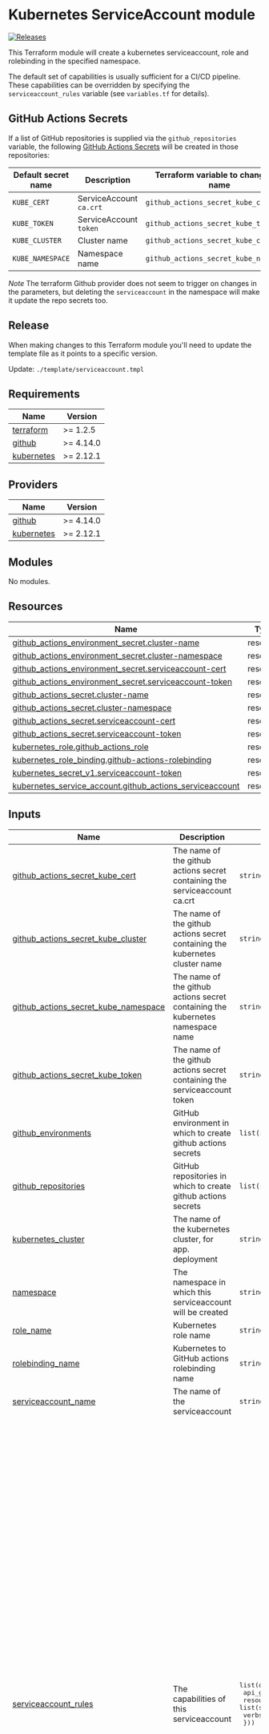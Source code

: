 # Kubernetes ServiceAccount module

[![Releases](https://img.shields.io/github/release/ministryofjustice/cloud-platform-terraform-serviceaccount/all.svg?style=flat-square)](https://github.com/ministryofjustice/cloud-platform-terraform-serviceaccount/releases)

This Terraform module will create a kubernetes serviceaccount, role and rolebinding in the specified namespace.

The default set of capabilities is usually sufficient for a CI/CD pipeline. These capabilities can be overridden by specifying the `serviceaccount_rules` variable (see `variables.tf` for details).

## GitHub Actions Secrets

If a list of GitHub repositories is supplied via the `github_repositories` variable, the following [GitHub Actions Secrets] will be created in those repositories:

| Default secret name | Description             | Terraform variable to change the name  |
| ------------------- | ----------------------- | -------------------------------------- |
| `KUBE_CERT`         | ServiceAccount `ca.crt` | `github_actions_secret_kube_cert`      |
| `KUBE_TOKEN`        | ServiceAccount `token`  | `github_actions_secret_kube_token`     |
| `KUBE_CLUSTER`      | Cluster name            | `github_actions_secret_kube_cluster`   |
| `KUBE_NAMESPACE`    | Namespace name          | `github_actions_secret_kube_namespace` |

_Note_ The terraform Github provider does not seem to trigger on changes in the parameters, but deleting the `serviceaccount` in the namespace will make it update the repo secrets too.

[github actions secrets]: https://docs.github.com/en/actions/reference/encrypted-secrets

## Release

When making changes to this Terraform module you'll need to update the template file as it points to a specific version.

Update: `./template/serviceaccount.tmpl`


<!--- BEGIN_TF_DOCS --->
## Requirements

| Name | Version |
|------|---------|
| <a name="requirement_terraform"></a> [terraform](#requirement\_terraform) | >= 1.2.5 |
| <a name="requirement_github"></a> [github](#requirement\_github) | >= 4.14.0 |
| <a name="requirement_kubernetes"></a> [kubernetes](#requirement\_kubernetes) | >= 2.12.1 |

## Providers

| Name | Version |
|------|---------|
| <a name="provider_github"></a> [github](#provider\_github) | >= 4.14.0 |
| <a name="provider_kubernetes"></a> [kubernetes](#provider\_kubernetes) | >= 2.12.1 |

## Modules

No modules.

## Resources

| Name | Type |
|------|------|
| [github_actions_environment_secret.cluster-name](https://registry.terraform.io/providers/integrations/github/latest/docs/resources/actions_environment_secret) | resource |
| [github_actions_environment_secret.cluster-namespace](https://registry.terraform.io/providers/integrations/github/latest/docs/resources/actions_environment_secret) | resource |
| [github_actions_environment_secret.serviceaccount-cert](https://registry.terraform.io/providers/integrations/github/latest/docs/resources/actions_environment_secret) | resource |
| [github_actions_environment_secret.serviceaccount-token](https://registry.terraform.io/providers/integrations/github/latest/docs/resources/actions_environment_secret) | resource |
| [github_actions_secret.cluster-name](https://registry.terraform.io/providers/integrations/github/latest/docs/resources/actions_secret) | resource |
| [github_actions_secret.cluster-namespace](https://registry.terraform.io/providers/integrations/github/latest/docs/resources/actions_secret) | resource |
| [github_actions_secret.serviceaccount-cert](https://registry.terraform.io/providers/integrations/github/latest/docs/resources/actions_secret) | resource |
| [github_actions_secret.serviceaccount-token](https://registry.terraform.io/providers/integrations/github/latest/docs/resources/actions_secret) | resource |
| [kubernetes_role.github_actions_role](https://registry.terraform.io/providers/hashicorp/kubernetes/latest/docs/resources/role) | resource |
| [kubernetes_role_binding.github-actions-rolebinding](https://registry.terraform.io/providers/hashicorp/kubernetes/latest/docs/resources/role_binding) | resource |
| [kubernetes_secret_v1.serviceaccount-token](https://registry.terraform.io/providers/hashicorp/kubernetes/latest/docs/resources/secret_v1) | resource |
| [kubernetes_service_account.github_actions_serviceaccount](https://registry.terraform.io/providers/hashicorp/kubernetes/latest/docs/resources/service_account) | resource |

## Inputs

| Name | Description | Type | Default | Required |
|------|-------------|------|---------|:--------:|
| <a name="input_github_actions_secret_kube_cert"></a> [github\_actions\_secret\_kube\_cert](#input\_github\_actions\_secret\_kube\_cert) | The name of the github actions secret containing the serviceaccount ca.crt | `string` | `"KUBE_CERT"` | no |
| <a name="input_github_actions_secret_kube_cluster"></a> [github\_actions\_secret\_kube\_cluster](#input\_github\_actions\_secret\_kube\_cluster) | The name of the github actions secret containing the kubernetes cluster name | `string` | `"KUBE_CLUSTER"` | no |
| <a name="input_github_actions_secret_kube_namespace"></a> [github\_actions\_secret\_kube\_namespace](#input\_github\_actions\_secret\_kube\_namespace) | The name of the github actions secret containing the kubernetes namespace name | `string` | `"KUBE_NAMESPACE"` | no |
| <a name="input_github_actions_secret_kube_token"></a> [github\_actions\_secret\_kube\_token](#input\_github\_actions\_secret\_kube\_token) | The name of the github actions secret containing the serviceaccount token | `string` | `"KUBE_TOKEN"` | no |
| <a name="input_github_environments"></a> [github\_environments](#input\_github\_environments) | GitHub environment in which to create github actions secrets | `list(string)` | `[]` | no |
| <a name="input_github_repositories"></a> [github\_repositories](#input\_github\_repositories) | GitHub repositories in which to create github actions secrets | `list(string)` | `[]` | no |
| <a name="input_kubernetes_cluster"></a> [kubernetes\_cluster](#input\_kubernetes\_cluster) | The name of the kubernetes cluster, for app. deployment | `string` | n/a | yes |
| <a name="input_namespace"></a> [namespace](#input\_namespace) | The namespace in which this serviceaccount will be created | `string` | n/a | yes |
| <a name="input_role_name"></a> [role\_name](#input\_role\_name) | Kubernetes role name | `string` | `"serviceaccount-role"` | no |
| <a name="input_rolebinding_name"></a> [rolebinding\_name](#input\_rolebinding\_name) | Kubernetes to GitHub actions rolebinding name | `string` | `"serviceaccount-rolebinding"` | no |
| <a name="input_serviceaccount_name"></a> [serviceaccount\_name](#input\_serviceaccount\_name) | The name of the serviceaccount | `string` | `"cd-serviceaccount"` | no |
| <a name="input_serviceaccount_rules"></a> [serviceaccount\_rules](#input\_serviceaccount\_rules) | The capabilities of this serviceaccount | <pre>list(object({<br>    api_groups = list(string),<br>    resources  = list(string),<br>    verbs      = list(string)<br>  }))</pre> | <pre>[<br>  {<br>    "api_groups": [<br>      ""<br>    ],<br>    "resources": [<br>      "pods/portforward",<br>      "deployment",<br>      "secrets",<br>      "services",<br>      "configmaps",<br>      "pods"<br>    ],<br>    "verbs": [<br>      "patch",<br>      "get",<br>      "create",<br>      "update",<br>      "delete",<br>      "list",<br>      "watch"<br>    ]<br>  },<br>  {<br>    "api_groups": [<br>      "extensions",<br>      "apps",<br>      "batch",<br>      "networking.k8s.io",<br>      "policy"<br>    ],<br>    "resources": [<br>      "deployments",<br>      "ingresses",<br>      "cronjobs",<br>      "jobs",<br>      "replicasets",<br>      "poddisruptionbudgets"<br>    ],<br>    "verbs": [<br>      "get",<br>      "update",<br>      "delete",<br>      "create",<br>      "patch",<br>      "list",<br>      "watch"<br>    ]<br>  },<br>  {<br>    "api_groups": [<br>      "monitoring.coreos.com"<br>    ],<br>    "resources": [<br>      "prometheusrules"<br>    ],<br>    "verbs": [<br>      "*"<br>    ]<br>  }<br>]</pre> | no |

## Outputs

| Name | Description |
|------|-------------|
| <a name="output_default_secret_name"></a> [default\_secret\_name](#output\_default\_secret\_name) | Name of the Kubernetes secret containing the service account's credentials |
| <a name="output_service_account"></a> [service\_account](#output\_service\_account) | Service account metadata |

<!--- END_TF_DOCS --->